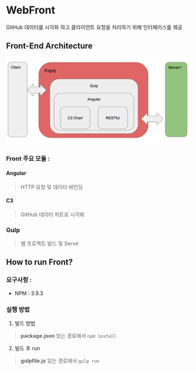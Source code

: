 # WebFront

GitHub 데이터를 시각화 하고 클라이언트 요청을 처리하기 위해 인터페이스를 제공

## Front-End Architecture

![Front](https://github.com/JayStevency/JayStevency/blob/master/PortfolioProject1/Front.png)


### Front 주요 모듈 :

#### Angular

> HTTP 요청 및 데이터 바인딩 
 
#### C3

> GitHub 데이터 차트로 시각화

### Gulp

> 웹 프로젝트 빌드 및 Serve

## How to run Front?

### 요구사항 :

- NPM : 3.9.3 

### 실행 방법

1. 빌드 방법
    
 >**package.json** 있는 경로에서 ```npm install``` 

2. 빌드 후 run

 > **gulpfile.js** 있는 경로에서  ```gulp run```
 

